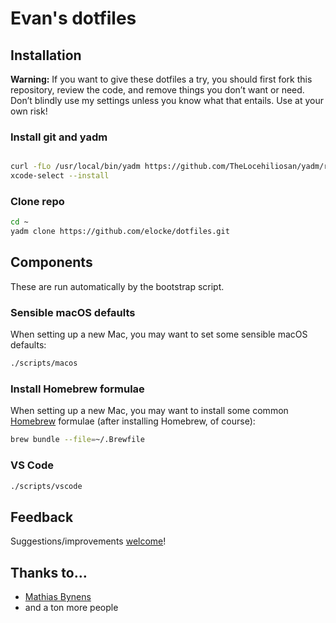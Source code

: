 # Evan's dotfiles

## Installation

**Warning:** If you want to give these dotfiles a try, you should first fork this repository, review the code, and remove things you don’t want or need. Don’t blindly use my settings unless you know what that entails. Use at your own risk!

### Install git and yadm

```bash

curl -fLo /usr/local/bin/yadm https://github.com/TheLocehiliosan/yadm/raw/master/yadm && chmod a+x /usr/local/bin/yadm
xcode-select --install
```

### Clone repo

```bash
cd ~
yadm clone https://github.com/elocke/dotfiles.git
```

## Components

These are run automatically by the bootstrap script.

### Sensible macOS defaults

When setting up a new Mac, you may want to set some sensible macOS defaults:

```bash
./scripts/macos
```

### Install Homebrew formulae

When setting up a new Mac, you may want to install some common [Homebrew](https://brew.sh/) formulae (after installing Homebrew, of course):

```bash
brew bundle --file=~/.Brewfile
```

### VS Code

```bash
./scripts/vscode
```

## Feedback

Suggestions/improvements
[welcome](https://github.com/elocke/dotfiles/issues)!

## Thanks to…

* [Mathias Bynens](https://mathiasbynens.be/)
* and a ton more people
